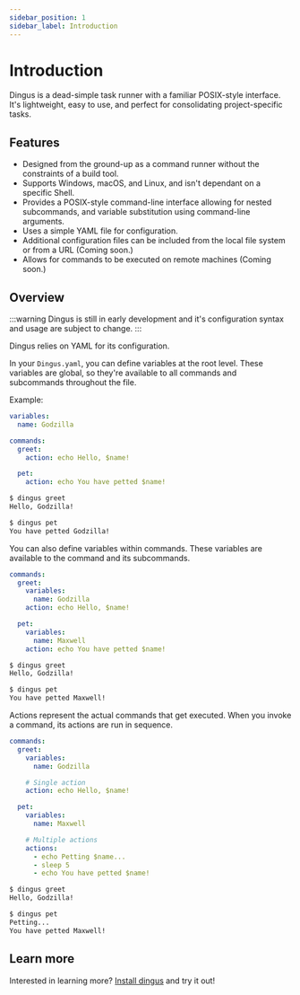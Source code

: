 ```yaml
---
sidebar_position: 1
sidebar_label: Introduction
---
```


# Introduction

Dingus is a dead-simple task runner with a familiar POSIX-style interface.
It's lightweight, easy to use, and perfect for consolidating project-specific tasks.

## Features

- Designed from the ground-up as a command runner without the constraints of a build tool.
- Supports Windows, macOS, and Linux, and isn't dependant on a specific Shell.
- Provides a POSIX-style command-line interface allowing for nested subcommands, and variable substitution using command-line arguments.
- Uses a simple YAML file for configuration.
- Additional configuration files can be included from the local file system or from a URL (Coming soon.)
- Allows for commands to be executed on remote machines (Coming soon.)

## Overview

:::warning
Dingus is still in early development and it's configuration syntax and usage are subject to change.
:::

Dingus relies on YAML for its configuration.

In your `Dingus.yaml`, you can define variables at the root level.
These variables are global, so they're available to all commands and subcommands throughout the file.

Example:
```yaml
variables:
  name: Godzilla

commands:
  greet:
    action: echo Hello, $name!

  pet:
    action: echo You have petted $name!
```

```sh
$ dingus greet
Hello, Godzilla!

$ dingus pet
You have petted Godzilla!
```

You can also define variables within commands.
These variables are available to the command and its subcommands.

```yaml
commands:
  greet:
    variables:
      name: Godzilla
    action: echo Hello, $name!

  pet:
    variables:
      name: Maxwell
    action: echo You have petted $name!
```

```sh
$ dingus greet
Hello, Godzilla!

$ dingus pet
You have petted Maxwell!
```

Actions represent the actual commands that get executed.
When you invoke a command, its actions are run in sequence.

```yaml
commands:
  greet:
    variables:
      name: Godzilla

    # Single action
    action: echo Hello, $name!

  pet:
    variables:
      name: Maxwell

    # Multiple actions
    actions:
      - echo Petting $name...
      - sleep 5
      - echo You have petted $name!
```

```sh
$ dingus greet
Hello, Godzilla!

$ dingus pet
Petting...
You have petted Maxwell!
```

## Learn more

Interested in learning more? [Install dingus](./installation.md) and try it out!